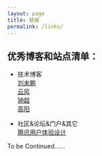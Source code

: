 ```yaml
---
layout: page
title: 链接
permalink: /links/
---
```


优秀博客和站点清单：
-----
* 技术博客  
[刘未鹏](http://mindhacks.cn "推荐理由？")  
[云风](http://blog.codingnow.com/atom.xml "云风？")  
[钟超](http://yes2.me/ "钟超？")  
[高阳](http://dbanotes.net/ "丁香园DBA？")  


* 社区&论坛&门户&其它  
[腾讯用户体验设计](https://isux.tencent.com/ "ISUX？")  
  
To be Continued......
